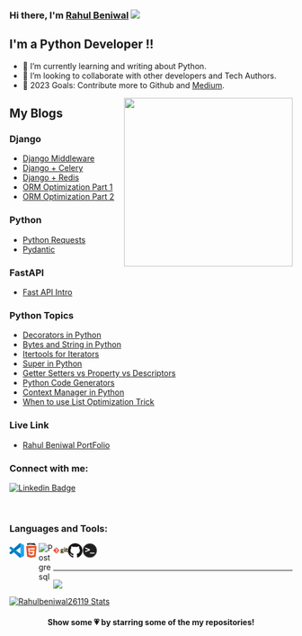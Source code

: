 ### Hi there, I'm <a href="https://gkassym.netlify.app" target="_blank">Rahul Beniwal</a> <img src="https://media.giphy.com/media/hvRJCLFzcasrR4ia7z/giphy.gif" width="25px">

<!-- [![Website]()
 -->

## I'm a Python Developer !!


- 🌱 I’m currently learning and writing about Python.
- 👯 I’m looking to collaborate with other developers and Tech Authors.
- 🥅 2023 Goals: Contribute more to Github and [Medium](https://medium.com/@rahulbeniwal26119/).
 <img align="right" src="https://i.postimg.cc/d3qQdKhf/robotintro-unscreen.gif" width="300px" height="300px" />

## My Blogs
### Django
- [Django Middleware](https://medium.com/django-unleashed/protect-and-serve-e2e-encryption-with-django-middleware-137073ad1ffc)
- [Django + Celery](https://medium.com/@rahulbeniwal26119/django-celery-practical-implementation-under-9-mins-c42bbcee84aa)
- [Django + Redis](https://medium.com/@rahulbeniwal26119/django-redis-practical-usage-f244c48ef8ac)
- [ORM Optimization Part 1](https://medium.com/django-unleashed/lets-make-django-orm-2x-efficient-part-1-12e0d56a1b4e)
- [ORM Optimization Part 2](https://medium.com/django-unleashed/lets-make-django-orm-2x-efficient-part-2-35c194fc0d24)

### Python
- [Python Requests](https://medium.com/@rahulbeniwal26119/mastering-requests-in-python-unlock-the-power-of-http-with-headers-and-beyond-ada4dc35c3ef)
- [Pydantic](https://medium.com/@rahulbeniwal26119/intro-to-modern-request-and-response-parsing-under-10-min-with-pydantic-models-under-10-a75feb0ab9de)

### FastAPI
- [Fast API Intro](https://medium.com/@rahulbeniwal26119/kick-start-to-fastapi-modern-python-framework-under-10-minutes-d97c84221ef8)

### Python Topics
- [Decorators in Python](https://medium.com/@rahulbeniwal26119/decorators-in-python-c652533cfd62)
- [Bytes and String in Python](https://medium.com/@rahulbeniwal26119/bytes-and-string-in-python-6cf5065ef47d)
- [Itertools for Iterators](https://medium.com/@rahulbeniwal26119/pythons-itertools-for-iterators-27a51cd901b5)
- [Super in Python](https://medium.com/@rahulbeniwal26119/why-we-need-super-in-python-d5e3c70b026)
- [Getter Setters vs Property vs Descriptors](https://medium.com/@rahulbeniwal26119/getter-setters-vs-property-vs-descriptors-82815935407f)
- [Python Code Generators](https://medium.com/@rahulbeniwal26119/python-code-generators-namedtuple-and-dataclass-88feb6537fa8)
- [Context Manager in Python](https://medium.com/@rahulbeniwal26119/context-manager-in-python-c388f76e75a9)
- [When to use List Optimization Trick](https://medium.com/@rahulbeniwal26119/5-proven-tips-for-writing-efficient-python-code-unveiling-benchmarking-results-for-mastering-a3875c67f5c5)

### Live Link 
<!-- Live Links: START  -->
- [Rahul Beniwal PortFolio](https://rahulbeniwalportfolio.netlify.app/)
<!-- - [Amazon Clone](https://serene-borg-fc3c10.netlify.app/)  -->
<!-- - [Google Clone](https://clone-7fca3.web.app/)  -->
<!-- - [Covid-19 Tracker](https://awesome-wilson-7e01e1.netlify.app/)  -->
<!-- - [News App](https://eloquent-carson-45027f.netlify.app/) -->
<!-- Live Links: END-->


### Connect with me:


[![Linkedin Badge](https://img.shields.io/badge/-LinkedIn-0e76a8?style=flat-square&logo=Linkedin&logoColor=white)](https://www.linkedin.com/in/rahulbeniwal26119/)

<br />

### Languages and Tools:

<img align="left" alt="Visual Studio Code" width="26px" src="https://raw.githubusercontent.com/github/explore/80688e429a7d4ef2fca1e82350fe8e3517d3494d/topics/visual-studio-code/visual-studio-code.png" />

<img align="left" alt="HTML5" width="26px" src="https://raw.githubusercontent.com/github/explore/80688e429a7d4ef2fca1e82350fe8e3517d3494d/topics/html/html.png" />

<img align="left" alt="Postgresql" width="26px" src="https://user-images.githubusercontent.com/24623425/36042969-f87531d4-0d8a-11e8-9dee-e87ab8c6a9e3.png" />

<img align="left" alt="Git" width="26px" src="https://raw.githubusercontent.com/github/explore/80688e429a7d4ef2fca1e82350fe8e3517d3494d/topics/git/git.png" />

<img align="left" alt="GitHub" width="26px" src="https://raw.githubusercontent.com/github/explore/78df643247d429f6cc873026c0622819ad797942/topics/github/github.png" />

<img align="left" alt="Terminal" width="26px" src="https://raw.githubusercontent.com/github/explore/80688e429a7d4ef2fca1e82350fe8e3517d3494d/topics/terminal/terminal.png" />

<br />
<br />

---
[linkedin]: https://www.linkedin.com/in/rahulbeniwal26119/

<a href="https://github.com/Rahulbeniwal26119">
<!-- <img align="center"  src="https://github-readme-stats.vercel.app/api?username=Rahulbeniwal26119&&show_icons=true&title_color=ffffff&icon_color=bb2acf&text_color=daf7dc&bg_color=151515"/>
</a> -->

<a href="https://github.com/Rahulbeniwal26119">
  <img align="center" src="https://github-readme-stats.vercel.app/api/top-langs/?username=Rahulbeniwal26119&theme=dark&hide_langs_below=1" />
</a>

<p> <a href="https://github.com/ryo-ma/github-profile-trophy"><img src="https://github-profile-trophy.vercel.app/?username=Rahulbeniwal26119&theme=nord" alt="Rahulbeniwal26119 Stats" /></a> </p>


<div align="center">

#### Show some 💗 by starring some of the my  repositories!

</div>

